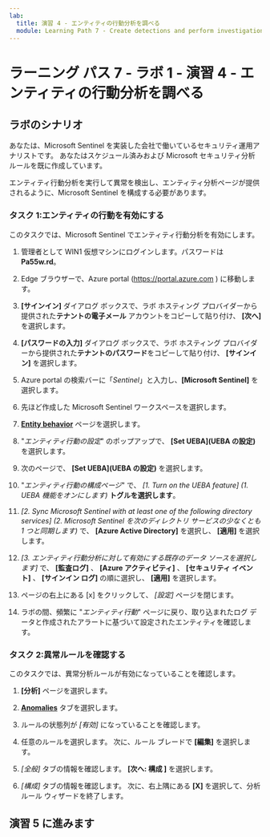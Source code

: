 ```yaml
---
lab:
  title: 演習 4 - エンティティの行動分析を調べる
  module: Learning Path 7 - Create detections and perform investigations using Microsoft Sentinel
---
```


# <a name="learning-path-7---lab-1---exercise-4---explore-entity-behavior-analytics"></a>ラーニング パス 7 - ラボ 1 - 演習 4 - エンティティの行動分析を調べる

## <a name="lab-scenario"></a>ラボのシナリオ

あなたは、Microsoft Sentinel を実装した会社で働いているセキュリティ運用アナリストです。 あなたはスケジュール済みおよび Microsoft セキュリティ分析ルールを既に作成しています。 


エンティティ行動分析を実行して異常を検出し、エンティティ分析ページが提供されるように、Microsoft Sentinel を構成する必要があります。


### <a name="task-1-enable-entity-behavior"></a>タスク 1:エンティティの行動を有効にする 

このタスクでは、Microsoft Sentinel でエンティティ行動分析を有効にします。

1. 管理者として WIN1 仮想マシンにログインします。パスワードは**Pa55w.rd**。  

1. Edge ブラウザーで、Azure portal (https://portal.azure.com ) に移動します。

1. **[サインイン]** ダイアログ ボックスで、ラボ ホスティング プロバイダーから提供された**テナントの電子メール** アカウントをコピーして貼り付け、 **[次へ]** を選択します。

1. **[パスワードの入力]** ダイアログ ボックスで、ラボ ホスティング プロバイダーから提供された**テナントのパスワード**をコピーして貼り付け、 **[サインイン]** を選択します。

1. Azure portal の検索バーに「*Sentinel*」と入力し、**[Microsoft Sentinel]** を選択します。

1. 先ほど作成した Microsoft Sentinel ワークスペースを選択します。

1. **[Entity behavior](エンティティの行動)** ページを選択します。

1. "*エンティティ行動の設定*" のポップアップで、 **[Set UEBA](UEBA の設定)** を選択します。

1. 次のページで、 **[Set UEBA](UEBA の設定)** を選択します。

1. "*エンティティ行動の構成ページ*" で、 *[1. Turn on the UEBA feature] (1. UEBA 機能をオンにします)* **トグルを選択します**。

1. *[2. Sync Microsoft Sentinel with at least one of the following directory services] (2. Microsoft Sentinel を次のディレクトリ サービスの少なくとも 1 つと同期します)* で、 **[Azure Active Directory]** を選択し、 **[適用]** を選択します。

1. *[3. エンティティ行動分析に対して有効にする既存のデータ ソースを選択します]* で、 **[監査ログ]** 、 **[Azure アクティビティ]** 、 **[セキュリティ イベント]** 、 **[サインイン ログ]** の順に選択し、 **[適用]** を選択します。

1. ページの右上にある [x] をクリックして、 *[設定]* ページを閉じます。

1. ラボの間、頻繁に "*エンティティ行動*" ページに戻り、取り込まれたログ データと作成されたアラートに基づいて設定されたエンティティを確認します。


### <a name="task-2-confirm-and-review-anomalies-rules"></a>タスク 2:異常ルールを確認する

このタスクでは、異常分析ルールが有効になっていることを確認します。

1. **[分析]** ページを選択します。

1. **[Anomalies](異常)** タブを選択します。

1. ルールの状態列が *[有効]* になっていることを確認します。

1. 任意のルールを選択します。 次に、ルール ブレードで **[編集]** を選択します。

1. *[全般]* タブの情報を確認します。 **[次へ: 構成 ]** を選択します。

1. *[構成]* タブの情報を確認します。 次に、右上隅にある **[X]** を選択して、分析ルール ウィザードを終了します。


## <a name="proceed-to-exercise-5"></a>演習 5 に進みます
